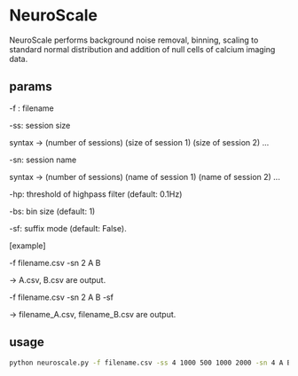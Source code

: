 # NeuroScale
NeuroScale performs background noise removal, binning, scaling to standard normal distribution and addition of null cells of calcium imaging data.

## params
-f : filename

-ss: session size 

syntax -> (number of sessions) (size of session 1) (size of session 2) ...

-sn: session name

syntax -> (number of sessions) (name of session 1) (name of session 2) ...

-hp: threshold of highpass filter (default: 0.1Hz)

-bs: bin size (default: 1)

-sf: suffix mode (default: False).

[example]

-f filename.csv -sn 2 A B

-> A.csv, B.csv are output.

-f filename.csv -sn 2 A B -sf

-> filename_A.csv, filename_B.csv are output.

## usage
```bash
python neuroscale.py -f filename.csv -ss 4 1000 500 1000 2000 -sn 4 A B C D -hp 0.1 -bs 1 -sf
```
